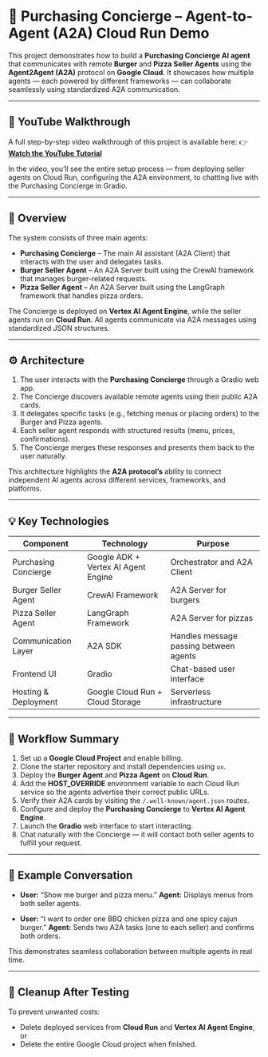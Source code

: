 # 🧠 Purchasing Concierge – Agent-to-Agent (A2A) Cloud Run Demo

This project demonstrates how to build a **Purchasing Concierge AI agent** that communicates with remote **Burger** and **Pizza Seller Agents** using the **Agent2Agent (A2A)** protocol on **Google Cloud**.
It showcases how multiple agents — each powered by different frameworks — can collaborate seamlessly using standardized A2A communication.

---

## 🎥 YouTube Walkthrough

A full step-by-step video walkthrough of this project is available here:
👉 [**Watch the YouTube Tutorial**](https://youtu.be/wQlGcejjQss)

In the video, you’ll see the entire setup process — from deploying seller agents on Cloud Run, configuring the A2A environment, to chatting live with the Purchasing Concierge in Gradio.

---

## 🧩 Overview

The system consists of three main agents:

* **Purchasing Concierge** – The main AI assistant (A2A Client) that interacts with the user and delegates tasks.
* **Burger Seller Agent** – An A2A Server built using the CrewAI framework that manages burger-related requests.
* **Pizza Seller Agent** – An A2A Server built using the LangGraph framework that handles pizza orders.

The Concierge is deployed on **Vertex AI Agent Engine**, while the seller agents run on **Cloud Run**.
All agents communicate via A2A messages using standardized JSON structures.

---

## ⚙️ Architecture

1. The user interacts with the **Purchasing Concierge** through a Gradio web app.
2. The Concierge discovers available remote agents using their public A2A cards.
3. It delegates specific tasks (e.g., fetching menus or placing orders) to the Burger and Pizza agents.
4. Each seller agent responds with structured results (menu, prices, confirmations).
5. The Concierge merges these responses and presents them back to the user naturally.

This architecture highlights the **A2A protocol’s** ability to connect independent AI agents across different services, frameworks, and platforms.

---

## 💡 Key Technologies

| Component            | Technology                          | Purpose                                |
| -------------------- | ----------------------------------- | -------------------------------------- |
| Purchasing Concierge | Google ADK + Vertex AI Agent Engine | Orchestrator and A2A Client            |
| Burger Seller Agent  | CrewAI Framework                    | A2A Server for burgers                 |
| Pizza Seller Agent   | LangGraph Framework                 | A2A Server for pizzas                  |
| Communication Layer  | A2A SDK                             | Handles message passing between agents |
| Frontend UI          | Gradio                              | Chat-based user interface              |
| Hosting & Deployment | Google Cloud Run + Cloud Storage    | Serverless infrastructure              |

---

## 🧭 Workflow Summary

1. Set up a **Google Cloud Project** and enable billing.
2. Clone the starter repository and install dependencies using `uv`.
3. Deploy the **Burger Agent** and **Pizza Agent** on **Cloud Run**.
4. Add the **HOST_OVERRIDE** environment variable to each Cloud Run service so the agents advertise their correct public URLs.
5. Verify their A2A cards by visiting the `/.well-known/agent.json` routes.
6. Configure and deploy the **Purchasing Concierge** to **Vertex AI Agent Engine**.
7. Launch the **Gradio** web interface to start interacting.
8. Chat naturally with the Concierge — it will contact both seller agents to fulfill your request.

---

## 💬 Example Conversation

* **User:** “Show me burger and pizza menu.”
  **Agent:** Displays menus from both seller agents.

* **User:** “I want to order one BBQ chicken pizza and one spicy cajun burger.”
  **Agent:** Sends two A2A tasks (one to each seller) and confirms both orders.

This demonstrates seamless collaboration between multiple agents in real time.

---

## 🧹 Cleanup After Testing

To prevent unwanted costs:

* Delete deployed services from **Cloud Run** and **Vertex AI Agent Engine**, or
* Delete the entire Google Cloud project when finished.

